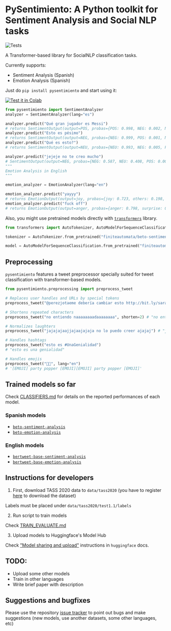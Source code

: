 # PySentimiento: A Python toolkit for Sentiment Analysis and Social NLP tasks


![Tests](https://github.com/finiteautomata/pysentimiento/workflows/run_tests/badge.svg)

A Transformer-based library for SocialNLP classification tasks.

Currently supports:

- Sentiment Analysis (Spanish)
- Emotion Analysis (Spanish)


Just do `pip install pysentimiento` and start using it:

[![Test it in Colab](https://colab.research.google.com/assets/colab-badge.svg)](https://colab.research.google.com/drive/1ItS0-ZPXGcEeVmRmHaneX3w8eq6Vhdde?usp=sharing)

```python
from pysentimiento import SentimentAnalyzer
analyzer = SentimentAnalyzer(lang="es")

analyzer.predict("Qué gran jugador es Messi")
# returns SentimentOutput(output=POS, probas={POS: 0.998, NEG: 0.002, NEU: 0.000})
analyzer.predict("Esto es pésimo")
# returns SentimentOutput(output=NEG, probas={NEG: 0.999, POS: 0.001, NEU: 0.000})
analyzer.predict("Qué es esto?")
# returns SentimentOutput(output=NEU, probas={NEU: 0.993, NEG: 0.005, POS: 0.002})

analyzer.predict("jejeje no te creo mucho")
# SentimentOutput(output=NEG, probas={NEG: 0.587, NEU: 0.408, POS: 0.005})
"""
Emotion Analysis in English
"""

emotion_analyzer = EmotionAnalyzer(lang="en")

emotion_analyzer.predict("yayyy")
# returns EmotionOutput(output=joy, probas={joy: 0.723, others: 0.198, surprise: 0.038, disgust: 0.011, sadness: 0.011, fear: 0.010, anger: 0.009})
emotion_analyzer.predict("fuck off")
# returns EmotionOutput(output=anger, probas={anger: 0.798, surprise: 0.055, fear: 0.040, disgust: 0.036, joy: 0.028, others: 0.023, sadness: 0.019})

```

Also, you might use pretrained models directly with [`transformers`](https://github.com/huggingface/transformers) library.

```python
from transformers import AutoTokenizer, AutoModelForSequenceClassification

tokenizer = AutoTokenizer.from_pretrained("finiteautomata/beto-sentiment-analysis")

model = AutoModelForSequenceClassification.from_pretrained("finiteautomata/beto-sentiment-analysis")
```

## Preprocessing

`pysentimiento` features a tweet preprocessor specially suited for tweet classification with transformer-based models.

```python
from pysentimiento.preprocessing import preprocess_tweet

# Replaces user handles and URLs by special tokens
preprocess_tweet("@perezjotaeme debería cambiar esto http://bit.ly/sarasa") # "[USER] debería cambiar esto [URL]"

# Shortens repeated characters
preprocess_tweet("no entiendo naaaaaaaadaaaaaaaa", shorten=2) # "no entiendo naadaa"

# Normalizes laughters
preprocess_tweet("jajajajaajjajaajajaja no lo puedo creer ajajaj") # "jaja no lo puedo creer jaja"

# Handles hashtags
preprocess_tweet("esto es #UnaGenialidad")
# "esto es una genialidad"

# Handles emojis
preprocess_tweet("🎉🎉", lang="en")
# '[EMOJI] party popper [EMOJI][EMOJI] party popper [EMOJI]'
```

## Trained models so far

Check [CLASSIFIERS.md](CLASSIFIERS.md) for details on the reported performances of each model.

### Spanish models

- [`beto-sentiment-analysis`](https://huggingface.co/finiteautomata/beto-sentiment-analysis)
- [`beto-emotion-analysis`](https://huggingface.co/finiteautomata/beto-emotion-analysis)

### English models

- [`bertweet-base-sentiment-analysis`](https://huggingface.co/finiteautomata/bertweet-base-sentiment-analysis)
- [`bertweet-base-emotion-analysis`](https://huggingface.co/finiteautomata/bertweet-base-emotion-analysis)


## Instructions for developers

1. First, download TASS 2020 data to `data/tass2020` (you have to register [here](http://tass.sepln.org/2020/?page_id=74) to download the dataset)

Labels must be placed under `data/tass2020/test1.1/labels`

2. Run script to train models

Check [TRAIN_EVALUATE.md](TRAIN_EVALUATE.md)

3. Upload models to Huggingface's Model Hub

Check ["Model sharing and upload"](https://huggingface.co/transformers/model_sharing.html) instructions in `huggingface` docs.


## TODO:

* Upload some other models
* Train in other languages
* Write brief paper with description

## Suggestions and bugfixes

Please use the repository [issue tracker](https://github.com/finiteautomata/pysentimiento/issues) to point out bugs and make suggestions (new models, use another datasets, some other languages, etc)
